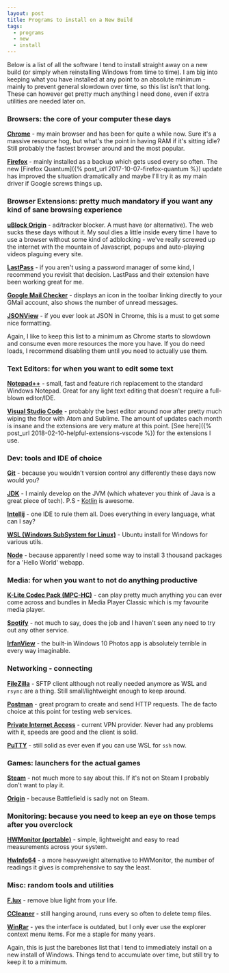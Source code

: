 ```yaml
---
layout: post
title: Programs to install on a New Build
tags:
  - programs
  - new
  - install
---
```


Below is a list of all the software I tend to install straight away on a new build (or simply when reinstalling Windows from time to time). I am big into keeping what you have installed at any point to an absolute minimum - mainly to prevent general slowdown over time, so this list isn't that long. These can however get pretty much anything I need done, even if extra utilities are needed later on.

### Browsers: the core of your computer these days

**[Chrome](https://www.google.com/chrome/)** - my main browser and has been for quite a while now. Sure it's a massive resource hog, but what's the point in having RAM if it's sitting idle? Still probably the fastest browser around and the most popular.

**[Firefox](https://www.mozilla.org/en-GB/firefox/new/)** - mainly installed as a backup which gets used every so often. The new [Firefox Quantum]({% post_url 2017-10-07-firefox-quantum %}) update has improved the situation dramatically and maybe I'll try it as my main driver if Google screws things up.

### Browser Extensions: pretty much mandatory if you want any kind of sane browsing experience

**[uBlock Origin](https://chrome.google.com/webstore/detail/ublock-origin/cjpalhdlnbpafiamejdnhcphjbkeiagm)** - ad/tracker blocker. A must have (or alternative). The web sucks these days without it. My soul dies a little inside every time I have to use a browser without some kind of adblocking - we've really screwed up the internet with the mountain of Javascript, popups and auto-playing videos plaguing every site.

**[LastPass](https://chrome.google.com/webstore/detail/lastpass-free-password-ma/hdokiejnpimakedhajhdlcegeplioahd)** - if you aren't using a password manager of some kind, I recommend you revisit that decision. LastPass and their extension have been working great for me.

**[Google Mail Checker](https://chrome.google.com/webstore/detail/google-mail-checker/mihcahmgecmbnbcchbopgniflfhgnkff)** - displays an icon in the toolbar linking directly to your GMail account, also shows the number of unread messages.

**[JSONView](https://chrome.google.com/webstore/detail/jsonview/chklaanhfefbnpoihckbnefhakgolnmc)** - if you ever look at JSON in Chrome, this is a must to get some nice formatting.

Again, I like to keep this list to a minimum as Chrome starts to slowdown and consume even more resources the more you have. If you do need loads, I recommend disabling them until you need to actually use them.

### Text Editors: for when you want to edit some text

**[Notepad++](https://notepad-plus-plus.org/)** - small, fast and feature rich replacement to the standard Windows Notepad. Great for any light text editing that doesn't require a full-blown editor/IDE.

**[Visual Studio Code](https://code.visualstudio.com/)** - probably the best editor around now after pretty much wiping the floor with Atom and Sublime. The amount of updates each month is insane and the extensions are very mature at this point. [See here]({% post_url 2018-02-10-helpful-extensions-vscode %}) for the extensions I use.

### Dev: tools and IDE of choice

**[Git](https://git-scm.com/)** - because you wouldn't version control any differently these days now would you?

**[JDK](http://www.oracle.com/technetwork/java/javase/downloads/index.html)** - I mainly develop on the JVM (which whatever you think of Java is a great piece of tech). P.S - [Kotlin](https://kotlinlang.org/) is awesome.

**[Intellij](https://www.jetbrains.com/idea/)** - one IDE to rule them all. Does everything in every language, what can I say?

**[WSL (Windows SubSystem for Linux)](https://docs.microsoft.com/en-us/windows/wsl/install-win10)** - Ubuntu install for Windows for various utils.

**[Node](https://nodejs.org/en/)** - because apparently I need some way to install 3 thousand packages for a 'Hello World' webapp.

### Media: for when you want to not do anything productive

**[K-Lite Codec Pack (MPC-HC)](https://www.codecguide.com/download_kl.htm)** - can play pretty much anything you can ever come across and bundles in Media Player Classic which is my favourite media player.

**[Spotify](https://www.spotify.com/uk/)** - not much to say, does the job and I haven't seen any need to try out any other service.

**[IrfanView](http://www.irfanview.com/)** - the built-in Windows 10 Photos app is absolutely terrible in every way imaginable.

### Networking - connecting

**[FileZilla](https://filezilla-project.org/)** - SFTP client although not really needed anymore as WSL and `rsync` are a thing. Still small/lightweight enough to keep around.

**[Postman](https://www.getpostman.com/)** -  great program to create and send HTTP requests. The de facto choice at this point for testing web services.

**[Private Internet Access](https://www.privateinternetaccess.com/)** - current VPN provider. Never had any problems with it, speeds are good and the client is solid.

**[PuTTY](https://www.chiark.greenend.org.uk/~sgtatham/putty/latest.html)** - still solid as ever even if you can use WSL for `ssh` now.

### Games: launchers for the actual games

**[Steam](http://store.steampowered.com/)** - not much more to say about this. If it's not on Steam I probably don't want to play it.

**[Origin](https://www.origin.com/gbr/en-us/)** - because Battlefield is sadly not on Steam.

### Monitoring: because you need to keep an eye on those temps after you overclock

**[HWMonitor (portable)](https://www.cpuid.com/softwares/hwmonitor.html)** - simple, lightweight and easy to read measurements across your system.

**[HwInfo64](https://www.hwinfo.com/)** - a more heavyweight alternative to HWMonitor, the number of readings it gives is comprehensive to say the least.

### Misc: random tools and utilities

**[F.lux](https://justgetflux.com/)** - remove blue light from your life.

**[CCleaner](https://www.ccleaner.com/)** - still hanging around, runs every so often to delete temp files.

**[WinRar](https://www.rarlab.com/download.htm)** - yes the interface is outdated, but I only ever use the explorer context menu items. For me a staple for many years.

Again, this is just the barebones list that I tend to immediately install on a new install of Windows. Things tend to accumulate over time, but still try to keep it to a minimum.